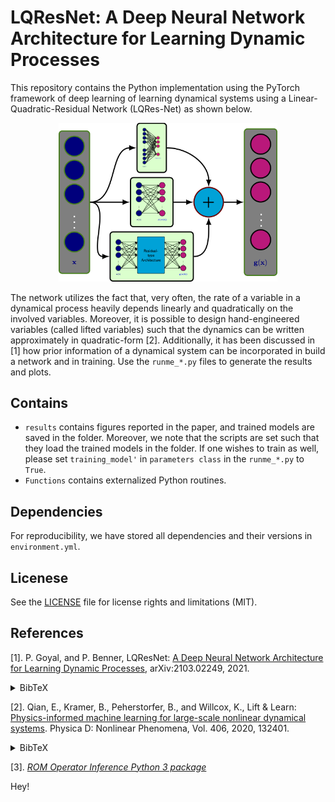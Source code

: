 # LQResNet: A Deep Neural Network Architecture for Learning Dynamic Processes

This repository contains the Python implementation using the PyTorch framework of deep learning of learning dynamical systems using a Linear-Quadratic-Residual Network (LQRes-Net) as shown below. 

<p align="center">
<img src="Results/Propose_Architecture.png"
     alt="LQResNet"
     width="350"/>
</p>
     
     
The network utilizes the fact that, very often, the rate of a variable in a dynamical process heavily depends linearly and quadratically on the involved variables. Moreover, it is possible to design hand-engineered variables (called lifted variables) such that the dynamics can be written approximately in quadratic-form [2]. Additionally, it has been discussed in [1] how prior information of a dynamical system can be incorporated in build a network and in training.  Use the `runme_*.py` files to generate the results and plots.

## Contains
* `results` contains figures reported in the paper, and trained models are saved in the folder. Moreover, we note that the scripts are set such that they load the trained models in the folder. If one wishes to train as well, please set `training_model'` in `parameters class` in the `runme_*.py` to `True`.
* `Functions` contains externalized Python routines.

## Dependencies
For reproducibility, we have stored all dependencies and their versions in `environment.yml`.

## Licenese
See the [LICENSE](LICENSE) file for license rights and limitations (MIT).



## References
[1]. P. Goyal, and P. Benner, LQResNet: [A Deep Neural Network Architecture for Learning Dynamic Processes](https://arxiv.org/abs/2103.02249), arXiv:2103.02249, 2021.
<details><summary>BibTeX</summary><pre>
@TechReport{morGoyB21a,
author =       {Goyal, P. and Benner, P.},
title =        {{LQResNet}: A Deep Neural Network Architecture for Learning Dynamic Processes},
institution =  {arXiv},
year =         2021,
type =         {e-print},
number =       {2103.02249},
url =          {https://arxiv.org/abs/2103.02249},
note =         {cs.LG}
}</pre></details>

[2]. Qian, E., Kramer, B., Peherstorfer, B., and Willcox, K., Lift & Learn: [Physics-informed machine learning for large-scale nonlinear dynamical systems](https://www.sciencedirect.com/science/article/abs/pii/S0167278919307651?via%3Dihub). Physica D: Nonlinear Phenomena, Vol. 406, 2020, 132401.
<details><summary>BibTeX</summary><pre>
@article{QKPW2020LiftAndLearn,
title   = {Lift \& Learn: Physics-informed machine learning for large-scale nonlinear dynamical systems.},
author  = {Qian, E. and Kramer, B. and Peherstorfer, B. and Willcox, K.},
journal = {Physica {D}: {N}onlinear {P}henomena},
volume  = {406},
pages   = {132401},
url     = {https://doi.org/10.1016/j.physd.2020.132401},
year    = {2020}
}
</pre></details>



[3]. [*ROM Operator Inference Python 3 package*](https://github.com/Willcox-Research-Group/rom-operator-inference-Python3)

Hey!